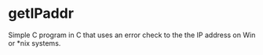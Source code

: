 # getIPaddr
Simple C program in C that uses an error check to the the IP address on Win or *nix systems. 

